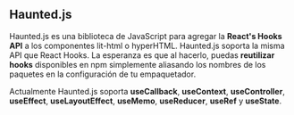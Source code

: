 ## Haunted.js

Haunted.js es una biblioteca de JavaScript para agregar la **React's Hooks API** a los componentes lit-html o hyperHTML. Haunted.js soporta la misma API que React Hooks. La esperanza es que al hacerlo, puedas **reutilizar hooks** disponibles en npm simplemente aliasando los nombres de los paquetes en la configuración de tu empaquetador.

Actualmente Haunted.js soporta **useCallback**, **useContext**, **useController**, **useEffect**, **useLayoutEffect**, **useMemo**, **useReducer**, **useRef** y **useState**.
